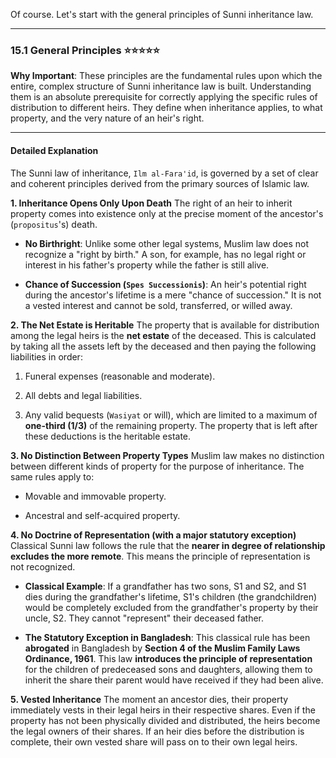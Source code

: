 Of course. Let's start with the general principles of Sunni inheritance law.

---

### 15.1 General Principles ⭐⭐⭐⭐⭐

**Why Important**: These principles are the fundamental rules upon which the entire, complex structure of Sunni inheritance law is built. Understanding them is an absolute prerequisite for correctly applying the specific rules of distribution to different heirs. They define when inheritance applies, to what property, and the very nature of an heir's right.

---

#### Detailed Explanation

The Sunni law of inheritance, `Ilm al-Fara'id`, is governed by a set of clear and coherent principles derived from the primary sources of Islamic law.

**1. Inheritance Opens Only Upon Death** The right of an heir to inherit property comes into existence only at the precise moment of the ancestor's (`propositus`'s) death.

- **No Birthright**: Unlike some other legal systems, Muslim law does not recognize a "right by birth." A son, for example, has no legal right or interest in his father's property while the father is still alive.
    
- **Chance of Succession (`Spes Successionis`)**: An heir's potential right during the ancestor's lifetime is a mere "chance of succession." It is not a vested interest and cannot be sold, transferred, or willed away.
    

**2. The Net Estate is Heritable** The property that is available for distribution among the legal heirs is the **net estate** of the deceased. This is calculated by taking all the assets left by the deceased and then paying the following liabilities in order:

1. Funeral expenses (reasonable and moderate).
    
2. All debts and legal liabilities.
    
3. Any valid bequests (`Wasiyat` or will), which are limited to a maximum of **one-third (1/3)** of the remaining property. The property that is left after these deductions is the heritable estate.
    

**3. No Distinction Between Property Types** Muslim law makes no distinction between different kinds of property for the purpose of inheritance. The same rules apply to:

- Movable and immovable property.
    
- Ancestral and self-acquired property.
    

**4. No Doctrine of Representation (with a major statutory exception)** Classical Sunni law follows the rule that the **nearer in degree of relationship excludes the more remote**. This means the principle of representation is not recognized.

- **Classical Example**: If a grandfather has two sons, S1 and S2, and S1 dies during the grandfather's lifetime, S1's children (the grandchildren) would be completely excluded from the grandfather's property by their uncle, S2. They cannot "represent" their deceased father.
    
- **The Statutory Exception in Bangladesh**: This classical rule has been **abrogated** in Bangladesh by **Section 4 of the Muslim Family Laws Ordinance, 1961**. This law **introduces the principle of representation** for the children of predeceased sons and daughters, allowing them to inherit the share their parent would have received if they had been alive.
    

**5. Vested Inheritance** The moment an ancestor dies, their property immediately vests in their legal heirs in their respective shares. Even if the property has not been physically divided and distributed, the heirs become the legal owners of their shares. If an heir dies before the distribution is complete, their own vested share will pass on to their own legal heirs.